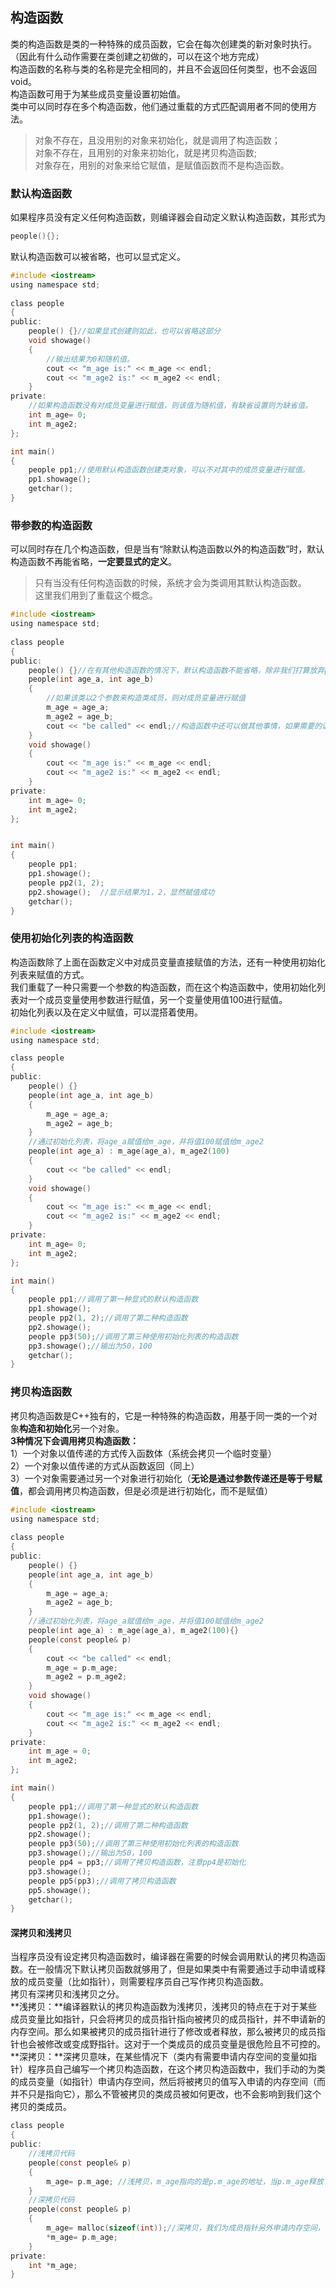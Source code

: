 ## 构造函数
类的构造函数是类的一种特殊的成员函数，它会在每次创建类的新对象时执行。（因此有什么动作需要在类创建之初做的，可以在这个地方完成）      
构造函数的名称与类的名称是完全相同的，并且不会返回任何类型，也不会返回void。    
构造函数可用于为某些成员变量设置初始值。    
类中可以同时存在多个构造函数，他们通过重载的方式匹配调用者不同的使用方法。   
> 对象不存在，且没用别的对象来初始化，就是调用了构造函数；   
> 对象不存在，且用别的对象来初始化，就是拷贝构造函数;   
> 对象存在，用别的对象来给它赋值，是赋值函数而不是构造函数。    
### 默认构造函数
如果程序员没有定义任何构造函数，则编译器会自动定义默认构造函数，其形式为   
```c
people(){};   
```
默认构造函数可以被省略，也可以显式定义。      
```c
#include <iostream>   
using namespace std;  
   
class people   
{   
public:    
	people() {}//如果显式创建则如此，也可以省略这部分  
	void showage()   
	{    
		//输出结果为0和随机值。   
		cout << "m_age is:" << m_age << endl;  
		cout << "m_age2 is:" << m_age2 << endl;    
	}   
private:   
	//如果构造函数没有对成员变量进行赋值，则该值为随机值，有缺省设置则为缺省值。    
	int m_age= 0;   
	int m_age2;   
};   

int main()   
{   
	people pp1;//使用默认构造函数创建类对象，可以不对其中的成员变量进行赋值。       
	pp1.showage();   
	getchar();   
}  
```  
### 带参数的构造函数
可以同时存在几个构造函数，但是当有“除默认构造函数以外的构造函数”时，默认构造函数不再能省略，**一定要显式的定义**。   
> 只有当没有任何构造函数的时候，系统才会为类调用其默认构造函数。  
> 这里我们用到了重载这个概念。    
```c
#include <iostream>   
using namespace std;  
   
class people   
{   
public:   
	people() {}//在有其他构造函数的情况下，默认构造函数不能省略，除非我们打算放弃people pp1这样的创建类成员方式。      
	people(int age_a, int age_b)    
	{  
		//如果该类以2个参数来构造类成员，则对成员变量进行赋值   
		m_age = age_a;   
		m_age2 = age_b;    
		cout << "be called" << endl;//构造函数中还可以做其他事情，如果需要的话   
	}   
	void showage()   
	{    
		cout << "m_age is:" << m_age << endl;   
		cout << "m_age2 is:" << m_age2 << endl;    
	}   
private:   
	int m_age= 0;   
	int m_age2;  
};   


int main()  
{   
	people pp1;  
	pp1.showage();   
	people pp2(1, 2); 
	pp2.showage();	//显示结果为1，2，显然赋值成功     
	getchar();   
}   
```   
### 使用初始化列表的构造函数
构造函数除了上面在函数定义中对成员变量直接赋值的方法，还有一种使用初始化列表来赋值的方式。   
我们重载了一种只需要一个参数的构造函数，而在这个构造函数中，使用初始化列表对一个成员变量使用参数进行赋值，另一个变量使用值100进行赋值。     
初始化列表以及在定义中赋值，可以混搭着使用。   
```c
#include <iostream>   
using namespace std;  

class people   
{   
public:   
	people() {}    
	people(int age_a, int age_b)    
	{    
		m_age = age_a;   
		m_age2 = age_b;   
	}    
	//通过初始化列表，将age_a赋值给m_age，并将值100赋值给m_age2  
	people(int age_a) : m_age(age_a), m_age2(100)    
	{   
		cout << "be called" << endl;   
	}    
	void showage()  
	{    
		cout << "m_age is:" << m_age << endl;    
		cout << "m_age2 is:" << m_age2 << endl;    
	}   
private:    
	int m_age= 0;  
	int m_age2;     
};   

int main()   
{    
	people pp1;//调用了第一种显式的默认构造函数  
	pp1.showage();   
	people pp2(1, 2);//调用了第二种构造函数   
	pp2.showage();   
	people pp3(50);//调用了第三种使用初始化列表的构造函数  
	pp3.showage();//输出为50，100       
	getchar();   
}
```   
### 拷贝构造函数
拷贝构造函数是C++独有的，它是一种特殊的构造函数，用基于同一类的一个对象**构造和初始化**另一个对象。  
**3种情况下会调用拷贝构造函数：**  
1）一个对象以值传递的方式传入函数体（系统会拷贝一个临时变量）    
2）一个对象以值传递的方式从函数返回（同上）   
3）一个对象需要通过另一个对象进行初始化（**无论是通过参数传递还是等于号赋值**，都会调用拷贝构造函数，但是必须是进行初始化，而不是赋值）       
```c   
#include <iostream>     
using namespace std;    
  
class people   
{  
public:  
	people() {}   
	people(int age_a, int age_b)   
	{  
		m_age = age_a;   
		m_age2 = age_b;   
	}    
	//通过初始化列表，将age_a赋值给m_age，并将值100赋值给m_age2      
	people(int age_a) : m_age(age_a), m_age2(100){}   
	people(const people& p)   
	{   
		cout << "be called" << endl;   
		m_age = p.m_age;   
		m_age2 = p.m_age2;   
	} 
	void showage()   
	{    
		cout << "m_age is:" << m_age << endl;  
		cout << "m_age2 is:" << m_age2 << endl;   
	}   
private:   
	int m_age = 0;  
	int m_age2;    
};   

int main()    
{   
	people pp1;//调用了第一种显式的默认构造函数    
	pp1.showage();   
	people pp2(1, 2);//调用了第二种构造函数    
	pp2.showage();    
	people pp3(50);//调用了第三种使用初始化列表的构造函数   
	pp3.showage();//输出为50，100         
	people pp4 = pp3;//调用了拷贝构造函数，注意pp4是初始化   
	pp3.showage();   
	people pp5(pp3);//调用了拷贝构造函数   
	pp5.showage();   
	getchar();   
}    
```    
#### 深拷贝和浅拷贝
当程序员没有设定拷贝构造函数时，编译器在需要的时候会调用默认的拷贝构造函数。在一般情况下默认拷贝函数就够用了，但是如果类中有需要通过手动申请或释放的成员变量（比如指针），则需要程序员自己写作拷贝构造函数。   
拷贝有深拷贝和浅拷贝之分。  
**浅拷贝：**编译器默认的拷贝构造函数为浅拷贝，浅拷贝的特点在于对于某些成员变量比如指针，只会将拷贝的成员指针指向被拷贝的成员指针，并不申请新的内存空间。那么如果被拷贝的成员指针进行了修改或者释放，那么被拷贝的成员指针也会被修改或变成野指针。这对于一个类成员的成员变量是很危险且不可控的。   
**深拷贝：**深拷贝意味，在某些情况下（类内有需要申请内存空间的变量如指针）程序员自己编写一个拷贝构造函数，在这个拷贝构造函数中，我们手动的为类的成员变量（如指针）申请内存空间，然后将被拷贝的值写入申请的内存空间（而并不只是指向它），那么不管被拷贝的类成员被如何更改，也不会影响到我们这个拷贝的类成员。    
```c
class people   
{   
public:  
	//浅拷贝代码      
	people(const people& p)   
	{     
		m_age= p.m_age;	//浅拷贝，m_age指向的是p.m_age的地址，当p.m_age释放了，则这个类成员的m_age指向了无效的地址。      
	}   
	//深拷贝代码      
	people(const people& p)    
	{     
		m_age= malloc(sizeof(int));//深拷贝，我们为成员指针另外申请内存空间，而不仅仅指向另外的指针地址。这样即使被拷贝的指针地址改变，也不影响这个成员指针的内容。     
		*m_age= p.m_age;   
	}   
private:   
	int *m_age;   
}    
```